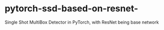 # pytorch-ssd-based-on-resnet-
Single Shot MultiBox Detector in PyTorch, with ResNet being base network
